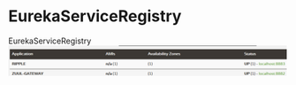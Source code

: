 # EurekaServiceRegistry
EurekaServiceRegistry
![image](https://raw.githubusercontent.com/nameishua/Zuul-gateway/master/src/main/resources/static/d0447ec41a6f8cbe7a7066f5913078c.png)

